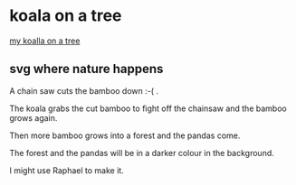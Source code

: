 # koala on a tree
[my koalla on a tree](https://jsfiddle.net/hawking_is_cute/ykjp4fg2/26/embedded/result)

## svg where nature happens

A chain saw cuts the bamboo down :-( . 

The koala grabs the cut bamboo to fight off the chainsaw and the bamboo grows again.

Then more bamboo grows into a forest and the pandas come.

The forest and the pandas will be in a darker colour in the background.

I might use Raphael to make it.
